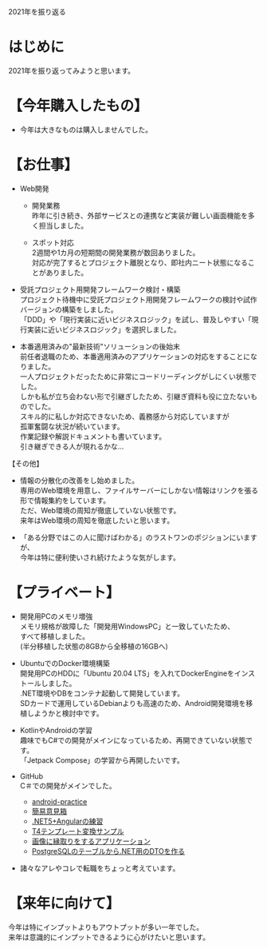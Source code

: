 2021年を振り返る

# はじめに
2021年を振り返ってみようと思います。  

# 【今年購入したもの】
* 今年は大きなものは購入しませんでした。

# 【お仕事】
* Web開発  
  * 開発業務  
    昨年に引き続き、外部サービスとの連携など実装が難しい画面機能を多く担当しました。  

  * スポット対応  
    2週間や1カ月の短期間の開発業務が数回ありました。  
    対応が完了するとプロジェクト離脱となり、即社内ニート状態になることがありました。
    
* 受託プロジェクト用開発フレームワーク検討・構築  
  プロジェクト待機中に受託プロジェクト用開発フレームワークの検討や試作バージョンの構築をしました。  
  「DDD」や「現行実装に近いビジネスロジック」を試し、普及しやすい「現行実装に近いビジネスロジック」を選択しました。  

* 本番適用済みの"最新技術"ソリューションの後始末  
  前任者退職のため、本番適用済みのアプリケーションの対応をすることになりました。  
  一人プロジェクトだったために非常にコードリーディングがしにくい状態でした。  
  しかも私が立ち会わない形で引継ぎしたため、引継ぎ資料も役に立たないものでした。  
  スキル的に私しか対応できないため、義務感から対応していますが  
  孤軍奮闘な状況が続いています。  
  作業記録や解説ドキュメントも書いています。  
  引き継ぎできる人が現れるかな…

【その他】
* 情報の分散化の改善をし始めました。  
  専用のWeb環境を用意し、ファイルサーバーにしかない情報はリンクを張る形で情報集約をしています。  
  ただ、Web環境の周知が徹底していない状態です。  
  来年はWeb環境の周知を徹底したいと思います。

* 「ある分野ではこの人に聞けばわかる」のラストワンのポジションにいますが、  
   今年は特に便利使いされ続けたような気がします。

# 【プライベート】
* 開発用PCのメモリ増強  
  メモリ規格が故障した「開発用WindowsPC」と一致していたため、  
  すべて移植しました。  
  (半分移植した状態の8GBから全移植の16GBへ)

* UbuntuでのDocker環境構築  
  開発用PCのHDDに「Ubuntu 20.04 LTS」を入れてDockerEngineをインストールしました。  
  .NET環境やDBをコンテナ起動して開発しています。  
  SDカードで運用しているDebianよりも高速のため、Android開発環境を移植しようかと検討中です。
  
* KotlinやAndroidの学習  
  趣味でもC#での開発がメインになっているため、再開できていない状態です。  
  「Jetpack Compose」の学習から再開したいです。

* GitHub  
  C＃での開発がメインでした。  
  * [android-practice](https://github.com/kazenetu/android-practice)
  * [簡易意見箱](https://github.com/kazenetu/IkenBako)
  * [.NET5+Angularの練習](https://github.com/kazenetu/dotNet5-practice)
  * [T4テンプレート変換サンプル](https://github.com/kazenetu/T4-practice)
  * [画像に縁取りをするアプリケーション](https://github.com/kazenetu/AddFrameToImage)
  * [PostgreSQLのテーブルから.NET用のDTOを作る](https://github.com/kazenetu/PostgreSQL2DTO)

* 諸々なアレやコレで転職をちょっと考えています。

# 【来年に向けて】
今年は特にインプットよりもアウトプットが多い一年でした。  
来年は意識的にインプットできるように心がけたいと思います。